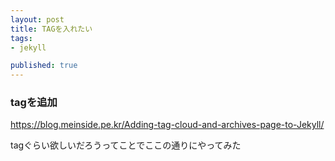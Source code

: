 ```yaml
---
layout: post
title: TAGを入れたい
tags:
- jekyll

published: true
---
```


### tagを追加
https://blog.meinside.pe.kr/Adding-tag-cloud-and-archives-page-to-Jekyll/

tagぐらい欲しいだろうってことでここの通りにやってみた
